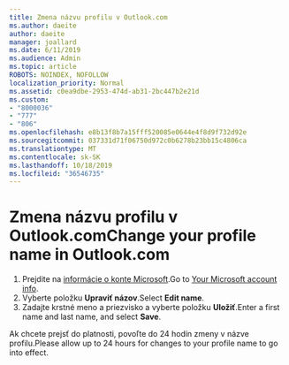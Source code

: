 ```yaml
---
title: Zmena názvu profilu v Outlook.com
ms.author: daeite
author: daeite
manager: joallard
ms.date: 6/11/2019
ms.audience: Admin
ms.topic: article
ROBOTS: NOINDEX, NOFOLLOW
localization_priority: Normal
ms.assetid: c0ea9dbe-2953-474d-ab31-2bc447b2e21d
ms.custom:
- "8000036"
- "777"
- "806"
ms.openlocfilehash: e8b13f8b7a15fff520085e0644e4f8d9f732d92e
ms.sourcegitcommit: 037331d71f06750d972c0b6278b23bb15c4806ca
ms.translationtype: MT
ms.contentlocale: sk-SK
ms.lasthandoff: 10/18/2019
ms.locfileid: "36546735"
---
```

# <a name="change-your-profile-name-in-outlookcom"></a><span data-ttu-id="1a19e-102">Zmena názvu profilu v Outlook.com</span><span class="sxs-lookup"><span data-stu-id="1a19e-102">Change your profile name in Outlook.com</span></span>

1. <span data-ttu-id="1a19e-103">Prejdite na [informácie o konte Microsoft](https://go.microsoft.com/fwlink/p/?linkid=860841).</span><span class="sxs-lookup"><span data-stu-id="1a19e-103">Go to [Your Microsoft account info](https://go.microsoft.com/fwlink/p/?linkid=860841).</span></span>
2. <span data-ttu-id="1a19e-104">Vyberte položku **Upraviť názov**.</span><span class="sxs-lookup"><span data-stu-id="1a19e-104">Select **Edit name**.</span></span>
3. <span data-ttu-id="1a19e-105">Zadajte krstné meno a priezvisko a vyberte položku **Uložiť**.</span><span class="sxs-lookup"><span data-stu-id="1a19e-105">Enter a first name and last name, and select **Save**.</span></span>

<span data-ttu-id="1a19e-106">Ak chcete prejsť do platnosti, povoľte do 24 hodín zmeny v názve profilu.</span><span class="sxs-lookup"><span data-stu-id="1a19e-106">Please allow up to 24 hours for changes to your profile name to go into effect.</span></span>